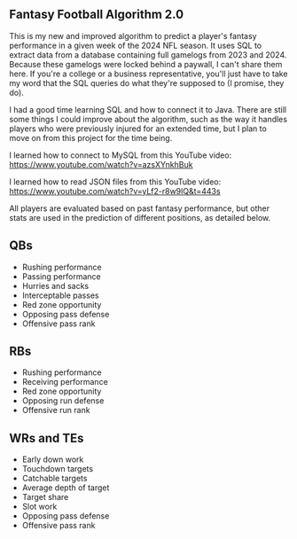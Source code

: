 ## Fantasy Football Algorithm 2.0

This is my new and improved algorithm to predict a player's fantasy performance in a given week of the 2024 NFL season. It uses SQL to extract data from a database containing full gamelogs from 2023 and 2024. Because these gamelogs were locked behind a paywall, I can't share them here. If you're a college or a business representative, you'll just have to take my word that the SQL queries do what they're supposed to (I promise, they do).

I had a good time learning SQL and how to connect it to Java. There are still some things I could improve about the algorithm, such as the way it handles players who were previously injured for an extended time, but I plan to move on from this project for the time being.

I learned how to connect to MySQL from this YouTube video: https://www.youtube.com/watch?v=azsXYnkhBuk

I learned how to read JSON files from this YouTube video: https://www.youtube.com/watch?v=yLf2-r8w9lQ&t=443s

All players are evaluated based on past fantasy performance, but other stats are used in the prediction of different positions, as detailed below.

## QBs

- Rushing performance
- Passing performance
- Hurries and sacks
- Interceptable passes
- Red zone opportunity
- Opposing pass defense
- Offensive pass rank

## RBs

- Rushing performance
- Receiving performance
- Red zone opportunity
- Opposing run defense
- Offensive run rank

## WRs and TEs

- Early down work
- Touchdown targets
- Catchable targets
- Average depth of target
- Target share
- Slot work
- Opposing pass defense
- Offensive pass rank



